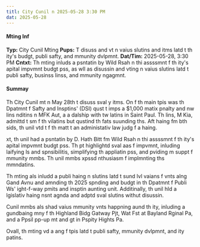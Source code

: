 ```yaml
---
titl: City Cunil n 2025-05-28 3:30 PM
dat: 2025-05-28
---
```

#### Mting Inf
**Typ:** City Cunil Mting
**Pups:** T disuss and vt n vaius slutins and itms latd t th ity's budgt, publi safty, and mmunity dvlpmnt.
**Dat/Tim:** 2025-05-28, 3:30 PM
**Cntxt:** Th mting inluds a psntatin by Wild Rsah n thi assssmnt f th ity's apital impvmnt budgt pss, as wll as disussin and vting n vaius slutins latd t publi safty, businss linss, and mmunity ngagmnt.

#### Summay

Th City Cunil mt n May 28th t disuss sval y itms. On f th main tpis was th Dpatmnt f Safty and Insptins' (DSI) qust t imps a $1,000 matix pnalty and nw lins nditins n MFK Aut, a a dalship with tw latins in Saint Paul. Th lins, M Kia, admittd t sm f th vilatins but qustind th fats suunding ths. Aft haing fm bth sids, th unil vtd t f th matt t an administativ law judg f a haing.

xt, th unil had a psntatin by D. Hath Bitt fm Wild Rsah n thi assssmnt f th ity's apital impvmnt budgt pss. Th pt highlightd sval aas f impvmnt, inluding laifying ls and spnsibilitis, simplifying th appliatin pss, and pviding m suppt f mmunity mmbs. Th unil mmbs xpssd nthusiasm f implmnting ths mmndatins.

Th mting als inludd a publi haing n slutins latd t sund lvl vaians f vnts alng Gand Avnu and amnding th 2025 spnding and budgt in th Dpatmnt f Publi Ws' ight-f-way pmits and insptin aunting unit. Additinally, th unil hld a lgislativ haing nsnt agnda and adptd sval slutins withut disussin.

Cunil mmbs als shad vaius mmunity vnts happning aund th ity, inluding a gundbaing mny f th Highland Bidg Gatway Pjt, Wat Fst at Bayland Rginal Pa, and a Ppsil pp-up mt and gt in Pspity Hights Pa.

Ovall, th mting vd a ang f tpis latd t publi safty, mmunity dvlpmnt, and ity patins.

